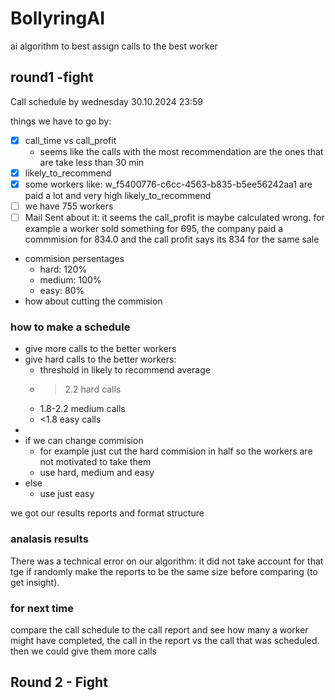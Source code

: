 # BollyringAI
ai algorithm to best assign calls to the best worker

## round1 -fight
Call schedule by wednesday 30.10.2024 23:59

things we have to go by:
 - [x] call_time vs call_profit
   - seems like the calls with the most recommendation are the ones that are take less than 30 min
 - [x] likely_to_recommend
 - [x] some workers like: w_f5400776-c6cc-4563-b835-b5ee56242aa1 are paid a lot and very high likely_to_recommend
 - [ ] we have 755 workers
 - [ ] Mail Sent about it: it seems the call_profit is maybe calculated wrong. for example a worker sold something for 695, the company paid a commmision for 834.0 and the call profit says its 834 for the same sale
  
 - commision persentages
   - hard: 120%
   - medium: 100%
   - easy: 80%
 - how about cutting the commision

### how to make a schedule
 - give more calls to the better workers
 - give hard calls to the better workers: 
   - threshold in likely to recommend average
   - >2.2 hard calls
   - 1.8-2.2 medium calls
   - <1.8 easy calls
 - 
 - if we can change commision
   - for example just cut the hard commision in half so the workers are not motivated to take them 
   - use hard, medium and easy
 - else 
   - use just easy
  
we got our results reports and format structure

### analasis results
There was a technical error on our algorithm: it did not take account for that  tge 
if randomly make the reports to be the same size before comparing (to get insight). 


### for next time
compare the call schedule to the call report and see how many a worker might have completed,  the call in the report vs the call that was scheduled. then we could give them more calls


## Round 2 - Fight
